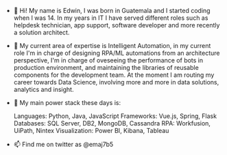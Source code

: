 - 👋 Hi! My name is Edwin, I was born in Guatemala and I started coding when I was 14. In my years in IT I have served different roles such as helpdesk technician, app support, software developer and more recently a solution architect.

- 👀 My current area of expertise is Intelligent Automation, in my current role I'm in charge of designing RPA/ML automations from an architecture perspective, I'm in charge of oveseeing the performance of bots in production environment, and maintaining the libraries of reusable components for the development team. At the moment I am routing my career towards Data Science, involving more and more in data solutions, analytics and insight.
 
- 🌱 My main power stack these days is:

    Languages: Python, Java, JavaScript
    Frameworks: Vue.js, Spring, Flask
    Databases: SQL Server, DB2, MongoDB, Cassandra
    RPA: Workfusion, UiPath, Nintex
    Visualization: Power BI, Kibana, Tableau

<!-- - 💞️ I’m looking to collaborate on ...-->
- 📫 Find me on twitter as @emaj7b5

<!---
bluegoldengoldfish/bluegoldengoldfish is a ✨ special ✨ repository because its `README.md` (this file) appears on your GitHub profile.
You can click the Preview link to take a look at your changes.
--->
